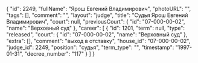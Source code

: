 {
    "id": 2249,
    "fullName": "Ярош Евгений Владимирович",
    "photoURL": "",
    "tags": [],
    "comment": "",
    "layout": "judge",
    "title": "Судья Ярош Евгений Владимирович",
    "court": null,
    "previousCourt": {
        "id": "07-000-00-02",
        "name": "Верховный суд"
    },
    "career": [
        {
            "id": 1201,
            "term": null,
            "type": "released",
            "court": {
                "id": "07-000-00-02",
                "name": "Верховный суд"
            },
            "extra": [],
            "comment": "выход в отставку",
            "house_id": "07-000-00-02",
            "judge_id": 2249,
            "position": "судья",
            "term_type": "",
            "timestamp": "1997-01-31",
            "decree_number": "117"
        }
    ]
}